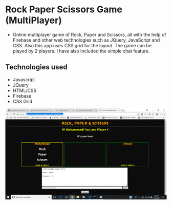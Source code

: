 # Rock Paper Scissors Game (MultiPlayer)

* Online multiplayer game of Rock, Paper and Scissors, all with the help of Firebase and other web technologies such as JQuery, JavaScript and CSS. Also this app uses CSS grid for the layout. The game can be played by 2 players. I have also included the simple chat feature.

## Technologies used

- Javascript
- JQuery
- HTML/CSS
- Firebase
- CSS Grid

![alt text](https://github.com/muneebmemon/Bootstrap-Portfolio/blob/master/assets/images/rpsgame.png "Screenshot One")
